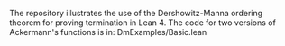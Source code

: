 The repository illustrates the use of the Dershowitz-Manna ordering theorem for proving termination in Lean 4. The code for two versions of Ackermann's functions is in: DmExamples/Basic.lean
